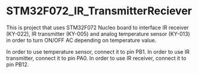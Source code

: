 # STM32F072_IR_TransmitterReciever

This is project that uses STM32F072 Nucleo board to interface IR receiver (KY-022), IR transmitter (KY-005) and analog temperature sensor (KY-013) in order to turn ON/OFF AC depending on temperature value.

In order to use temperature sensor, connect it to pin PB1.
In order to use IR transmitter, connect it to pin PA0.
In order to use IR receiver, connect it to pin PB12.
